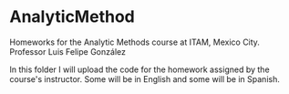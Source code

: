 # AnalyticMethod
Homeworks for the Analytic Methods course at ITAM, Mexico City.
Professor Luis Felipe González

In this folder I will upload the code for the homework assigned by the course's instructor. Some will be in English and some will be in Spanish.
